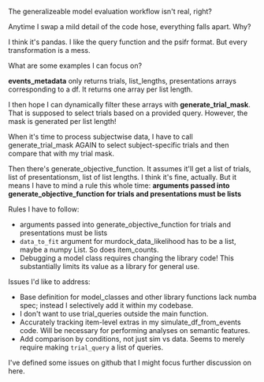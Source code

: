The generalizeable model evaluation workflow isn't real, right?

Anytime I swap a mild detail of the code hose, everything falls apart. Why?

I think it's pandas. I like the query function and the psifr format. But every transformation is a mess.

What are some examples I can focus on? 

**events_metadata** only returns trials, list_lengths, presentations arrays corresponding to a df. It returns one array per list length.

I then hope I can dynamically filter these arrays with **generate_trial_mask**. That is supposed to select trials based on a provided query. However, the mask is generated per list length! 

When it's time to process subjectwise data, I have to call generate_trial_mask AGAIN to select subject-specific trials and then compare that with my trial mask. 

Then there's generate_objective_function. It assumes it'll get a list of trials, list of presentationsm, list of list lengths. I think it's fine, actually. But it means I have to mind a rule this whole time:  **arguments passed into generate_objective_function for trials and presentations must be lists**

Rules I have to follow:
- arguments passed into generate_objective_function for trials and presentations must be lists
- `data_to_fit` argument for murdock_data_likelihood has to be a list, maybe a numpy List. So does item_counts. 
- Debugging a model class requires changing the library code! This substantially limits its value as a library for general use. 

Issues I'd like to address:
- Base definition for model_classes and other library functions lack numba spec; instead I selectively add it within my codebase. 
- I don't want to use trial_queries outside the main function. 
- Accurately tracking item-level extras in my simulate_df_from_events code. Will be necessary for performing analyses on semantic features.
- Add comparison by conditions, not just sim vs data. Seems to merely require making `trial_query` a list of queries. 

I've defined some issues on github that I might focus further discussion on here.